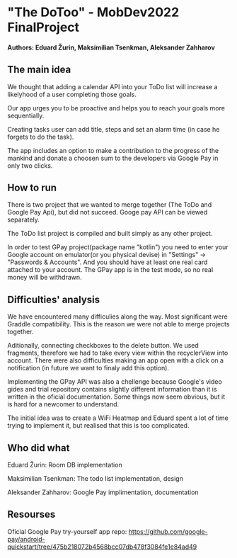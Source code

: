 # "The DoToo" - MobDev2022 FinalProject 
#### Authors: Eduard Žurin, Maksimilian Tsenkman, Aleksander Zahharov

## The main idea
We thought that adding a calendar API into your ToDo list will increase a likelyhood of a user completing those goals.

Our app urges you to be proactive and helps you to reach your goals more sequentially.

Creating tasks user can add title, steps and set an alarm time (in case he forgets to do the task). 

The app includes an option to make a contribution to the progress of the mankind and donate a choosen sum to the developers via Google Pay in only two clicks.

## How to run
There is two project that we wanted to merge together (The ToDo and Google Pay Api), but did not succeed.
Googe pay API can be viewed separately.

The ToDo list project is compiled and built simply as any other project.

In order to test GPay project(package name "kotlin") you need to enter your Google account on emulator(or you physical devise) in "Settings" -> "Passwords & Accounts".
And you should have at least one real card attached to your account. The GPay app is in the test mode, so no real money will be withdrawn.

## Difficulties' analysis
We have encountered many difficulies along the way.
Most significant were Graddle compatibility. This is the reason we were not able to merge projects together.

Aditionally, connecting checkboxes to the delete button. We used fragments, therefore we had to take every view within the recyclerView into account.
There were also difficulties making an app open with a click on a notification (in future we want to finaly add this option).

Implementing the GPay API was also a chellenge because Google's video gides and trial repository contains slightly different information than it is written in the oficial documentation. Some things now seem obvious, but it is hard for a newcomer to understand.

The initial idea was to create a WiFi Heatmap and Eduard spent a lot of time trying to implement it, but realised that this is too complicated.

## Who did what
Eduard Žurin: Room DB implementation

Maksimilian Tsenkman: The todo list implementation, design

Aleksander Zahharov: Google Pay implimentation, documentation

## Resourses
Oficial Google Pay try-yourself app repo: https://github.com/google-pay/android-quickstart/tree/475b218072b4568bcc07db478f3084fe1e84ad49

